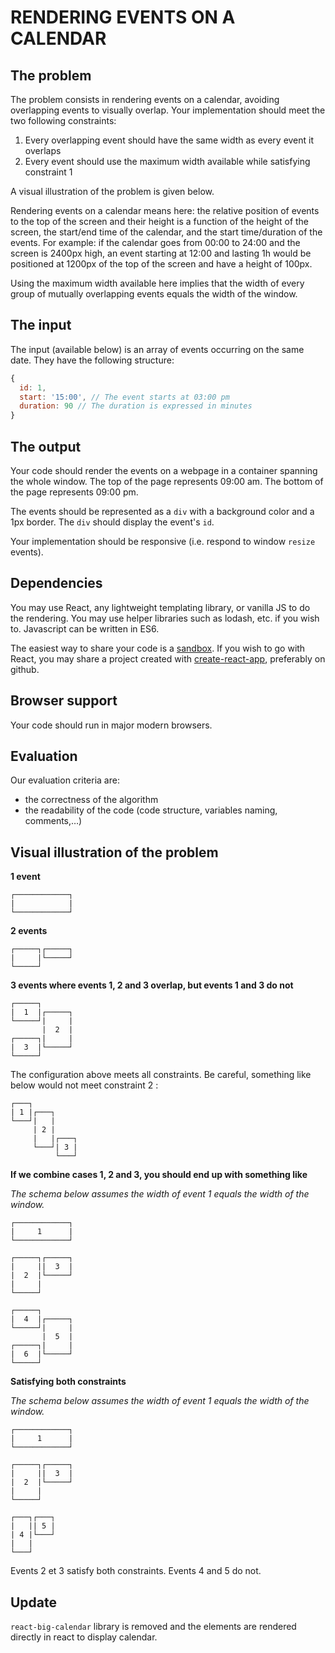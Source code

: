 # RENDERING EVENTS ON A CALENDAR

## The problem

The problem consists in rendering events on a calendar, avoiding overlapping events to visually overlap.
Your implementation should meet the two following constraints:

1. Every overlapping event should have the same width as every event it overlaps
2. Every event should use the maximum width available while satisfying constraint 1

A visual illustration of the problem is given below.

Rendering events on a calendar means here: the relative position of events to the top of the screen and their height is a function of the height of the screen, the start/end time of the calendar, and the start time/duration of the events. For example: if the calendar goes from 00:00 to 24:00 and the screen is 2400px high, an event starting at 12:00 and lasting 1h would be positioned at 1200px of the top of the screen and have a height of 100px.

Using the maximum width available here implies that the width of every group of mutually overlapping events equals the width of the window.

## The input

The input (available below) is an array of events occurring on the same date. They have the following structure:

```javascript
{
  id: 1,
  start: '15:00', // The event starts at 03:00 pm
  duration: 90 // The duration is expressed in minutes
}
```

## The output

Your code should render the events on a webpage in a container spanning the whole window.
The top of the page represents 09:00 am. The bottom of the page represents 09:00 pm.

The events should be represented as a `div` with a background color and a 1px border. The `div` should display the event's `id`.

Your implementation should be responsive (i.e. respond to window `resize` events).

## Dependencies

You may use React, any lightweight templating library, or vanilla JS to do the rendering. You may use helper libraries such as lodash, etc. if you wish to. Javascript can be written in ES6.

The easiest way to share your code is a [sandbox](https://codesandbox.io/). If you wish to go with React, you may share a project created with [create-react-app](https://github.com/facebook/create-react-app), preferably on github.

## Browser support

Your code should run in major modern browsers.

## Evaluation

Our evaluation criteria are:

* the correctness of the algorithm
* the readability of the code (code structure, variables naming, comments,…)

## Visual illustration of the problem

**1 event**

```
┌────────────┐
|            |
└────────────┘
```

**2 events**

```
┌─────┐┌─────┐
|     |└─────┘
└─────┘
```

**3 events where events 1, 2 and 3 overlap, but events 1 and 3 do not**

```
┌─────┐
|  1  |┌─────┐
└─────┘|     |
       |  2  |
┌─────┐|     |
|  3  |└─────┘
└─────┘
```

The configuration above meets all constraints. Be careful, something like below would not meet constraint 2 :

```
┌───┐
| 1 |┌───┐
└───┘|   |
     | 2 |
     |   |┌───┐
     └───┘| 3 |
          └───┘
```

**If we combine cases 1, 2 and 3, you should end up with something like**

*The schema below assumes the width of event 1 equals the width of the window.*

```
┌────────────┐
|     1      |
└────────────┘

┌─────┐┌─────┐
|     ||  3  |
|  2  |└─────┘
|     |
└─────┘

┌─────┐
|  4  |┌─────┐
└─────┘|     |
       |  5  |
┌─────┐|     |
|  6  |└─────┘
└─────┘
```

**Satisfying both constraints**

*The schema below assumes the width of event 1 equals the width of the window.*


```
┌────────────┐
|     1      |
└────────────┘

┌─────┐┌─────┐
|     ||  3  |
|  2  |└─────┘
|     |
└─────┘

┌───┐┌───┐
|   || 5 |
| 4 |└───┘
|   |
└───┘
```

Events 2 et 3 satisfy both constraints. Events 4 and 5 do not.


## Update

`react-big-calendar` library is removed and the elements are rendered directly in react to display calendar.
